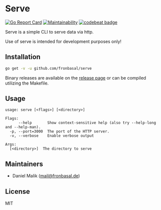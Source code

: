 # Serve
[![Go Report Card](https://goreportcard.com/badge/github.com/fronbasal/serve)](https://goreportcard.com/report/github.com/fronbasal/serve)
[![Maintainability](https://api.codeclimate.com/v1/badges/fccfa711a959c2efef3d/maintainability)](https://codeclimate.com/github/fronbasal/serve/maintainability)
[![codebeat badge](https://codebeat.co/badges/6aabbecf-5cdf-4ef3-b751-db975182dbcb)](https://codebeat.co/projects/github-com-fronbasal-serve-master)


Serve is a simple CLI to serve data via http.

Use of serve is intended for development purposes only!

## Installation
```bash
go get -v -u github.com/fronbasal/serve
``` 

Binary releases are available on the [release page](https://github.com/fronbasal/serve/releases) or can be compiled utilizing the Makefile.

## Usage
```
usage: serve [<flags>] [<directory>]

Flags:
      --help       Show context-sensitive help (also try --help-long and --help-man).
  -p, --port=3000  The port of the HTTP server.
  -v, --verbose    Enable verbose output

Args:
  [<directory>]  The directory to serve
```

## Maintainers

- Daniel Malik (mail@fronbasal.de)

## License

MIT
